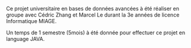 Ce projet universitaire en bases de données avancées à été réaliser en groupe avec Cédric Zhang et Marcel Le durant la 3e années de licence Informatique MIAGE.

Un temps de 1 semestre (5mois) à été donnée pour effectuer ce projet en language JAVA.
